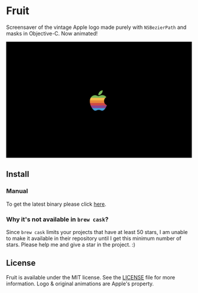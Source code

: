 # Fruit

Screensaver of the vintage Apple logo made purely with `NSBezierPath` and masks in Objective-C. Now animated!

<img src="./art/screenshot.png" width="600"/>

## Install

### Manual

To get the latest binary please click [here](https://github.com/ppamorim/fruit/releases/download/1.0/Fruit.saver.zip).

### Why it's not available in `brew cask`?

Since `brew cask` limits your projects that have at least 50 stars, I am unable to make it available in their repository until I get this minimum number of stars. Please help me and give a star in the project. :)

## License

Fruit is available under the MIT license. See the [LICENSE](https://github.com/ppamorim/fruit/blob/master/LICENSE) file for more information. Logo & original animations are Apple's property.
